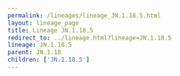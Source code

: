 ```yaml
---
permalink: /lineages/lineage_JN.1.18.5.html
layout: lineage_page
title: Lineage JN.1.18.5
redirect_to: ../lineage.html?lineage=JN.1.18.5
lineage: JN.1.18.5
parent: JN.1.18
children: ['JN.1.18.5']
---
```

